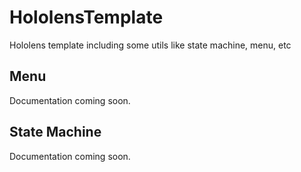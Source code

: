 # HololensTemplate

Hololens template including some utils like state machine, menu, etc

## Menu

Documentation coming soon.

## State Machine

Documentation coming soon.
